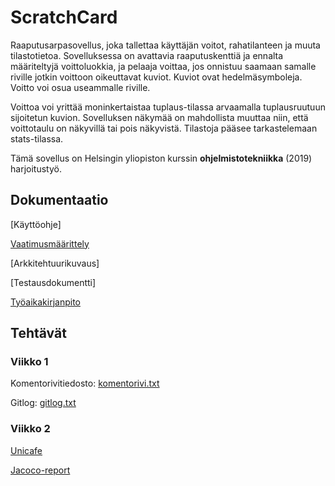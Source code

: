 # **ScratchCard**

Raaputusarpasovellus, joka tallettaa käyttäjän voitot, rahatilanteen ja muuta tilastotietoa. Sovelluksessa on avattavia raaputuskenttiä ja ennalta määriteltyjä voittoluokkia, ja pelaaja voittaa, jos onnistuu saamaan samalle riville jotkin voittoon oikeuttavat kuviot. Kuviot ovat hedelmäsymboleja. Voitto voi osua useammalle riville.

Voittoa voi yrittää moninkertaistaa tuplaus-tilassa arvaamalla tuplausruutuun sijoitetun kuvion. Sovelluksen näkymää on mahdollista muuttaa niin, että voittotaulu on näkyvillä tai pois näkyvistä. Tilastoja pääsee tarkastelemaan stats-tilassa.

Tämä sovellus on Helsingin yliopiston kurssin **ohjelmistotekniikka** (2019) harjoitustyö.

## Dokumentaatio
[Käyttöohje]

[Vaatimusmäärittely](https://github.com/hartzka/ot-harjoitustyo/blob/master/dokumentaatio/vaatimusmaarittely.md)

[Arkkitehtuurikuvaus]

[Testausdokumentti]

[Työaikakirjanpito](https://github.com/hartzka/ot-harjoitustyo/blob/master/dokumentaatio/tyoaikakirjanpito.md)

## Tehtävät

### Viikko 1

Komentorivitiedosto: [komentorivi.txt](https://github.com/hartzka/ot-harjoitustyo/blob/master/laskarit/viikko1/komentorivi.txt)

Gitlog: [gitlog.txt](https://github.com/hartzka/ot-harjoitustyo/blob/master/laskarit/viikko1/gitlog.txt)

### Viikko 2

[Unicafe](https://github.com/hartzka/ot-harjoitustyo/tree/master/laskarit/viikko2/Unicafe) 

[Jacoco-report](https://github.com/hartzka/ot-harjoitustyo/blob/master/laskarit/viikko2/jacoco_report.png)

